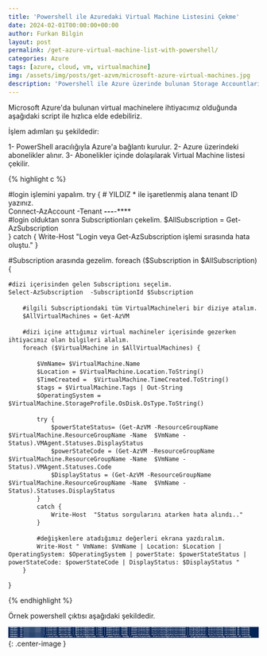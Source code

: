 ```yaml
---
title: 'Powershell ile Azuredaki Virtual Machine Listesini Çekme'
date: 2024-02-01T00:00:00+00:00
author: Furkan Bilgin
layout: post
permalink: /get-azure-virtual-machine-list-with-powershell/
categories: Azure
tags: [azure, cloud, vm, virtualmachine]
img: /assets/img/posts/get-azvm/microsoft-azure-virtual-machines.jpg
description: 'Powershell ile Azure üzerinde bulunan Storage Accountların TLS versionunu öğrenme'
---
```


Microsoft Azure'da bulunan virtual machinelere ihtiyacımız olduğunda aşağıdaki script ile hızlıca elde edebiliriz.

İşlem adımları şu şekildedir:

1- PowerShell aracılığıyla Azure'a bağlantı kurulur.
2- Azure üzerindeki abonelikler alınır.
3- Abonelikler içinde dolaşılarak Virtual Machine listesi çekilir.

{% highlight c %}

#login işlemini yapalım.
try {
    # YILDIZ * ile işaretlenmiş alana tenant ID yazınız.    
    Connect-AzAccount -Tenant ****-*****-***-******-****  
    #login olduktan sonra Subscriptionları çekelim.
    $AllSubscription = Get-AzSubscription       
}
catch {
    Write-Host  "Login veya Get-AzSubscription işlemi sırasında hata oluştu."
}

#Subscription arasında gezelim.
foreach ($Subscription  in $AllSubscription) {    
    
    #dizi içerisinden gelen Subscriptionı seçelim.
	Select-AzSubscription  -SubscriptionId $Subscription 
            
        #ilgili Subscriptiondaki tüm VirtualMachineleri bir diziye atalım.
        $AllVirtualMachines = Get-AzVM       
        
        #dizi içine attığımız virtual machineler içerisinde gezerken ihtiyacımız olan bilgileri alalım.
        foreach ($VirtualMachine in $AllVirtualMachines) {
            
            $VmName= $VirtualMachine.Name
            $Location = $VirtualMachine.Location.ToString()          
            $TimeCreated =  $VirtualMachine.TimeCreated.ToString()           
            $tags = $VirtualMachine.Tags | Out-String                 
            $OperatingSystem = $VirtualMachine.StorageProfile.OsDisk.OsType.ToString()
            
            try {
                $powerStateStatus= (Get-AzVM -ResourceGroupName  $VirtualMachine.ResourceGroupName -Name  $VmName -Status).VMAgent.Statuses.DisplayStatus
                $powerStateCode = (Get-AzVM -ResourceGroupName  $VirtualMachine.ResourceGroupName -Name  $VmName -Status).VMAgent.Statuses.Code
                $DisplayStatus = (Get-AzVM -ResourceGroupName  $VirtualMachine.ResourceGroupName -Name  $VmName -Status).Statuses.DisplayStatus          
            }
            catch {
                Write-Host  "Status sorgularını atarken hata alındı.."
            } 

            #değişkenlere atadığımız değerleri ekrana yazdıralım. 
            Write-Host " VmName: $VmName | Location: $Location | OperatingSystem: $OperatingSystem | powerState: $powerStateStatus | powerStateCode: $powerStateCode | DisplayStatus: $DisplayStatus "             
        } 
}

{% endhighlight %}

Örnek powershell çıktısı aşağıdaki şekildedir.

![Picture description](/assets/img/posts/get-azvm/example-screen-shot1.png){: .center-image }